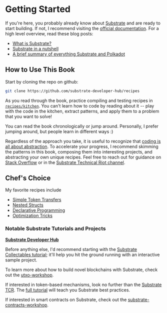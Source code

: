 # Getting Started

If you're here, you probably already know about [Substrate](https://github.com/paritytech/substrate) and are ready to start building. If not, I recommend visiting the [official documentation](https://substrate.dev). For a high level overview, read these blog posts:

* [What is Substrate?](https://www.parity.io/what-is-substrate/)
* [Substrate in a nutshell](https://www.parity.io/substrate-in-a-nutshell/)
* [A brief summary of everything Substrate and Polkadot](https://www.parity.io/a-brief-summary-of-everything-substrate-polkadot/)

## How to Use This Book

Start by cloning the repo on github:

```bash
git clone https://github.com/substrate-developer-hub/recipes
```

As you read through the book, practice compiling and testing recipes in [`recipes/kitchen`](https://github.com/substrate-developer-hub/recipes/tree/master/kitchen). You can't learn how to code by reading about it -- play with the code in the kitchen, extract patterns, and apply them to a problem that you want to solve!

You can read the book chronologically or jump around. Personally, I prefer jumping around, but people learn in different ways :)

Regardless of the approach you take, it is useful to recognize that [coding is all about abstraction](https://youtu.be/05H4YsyPA-U?t=1789). To accelerate your progress, I recommend skimming the patterns in this book, composing them into interesting projects, and abstracting your own unique recipes. Feel free to reach out for guidance on [Stack Overflow](https://stackoverflow.com/questions/tagged/substrate) or in  the [Substrate Technical Riot channel](https://riot.im/app/#/room/#substrate-technical:matrix.org).

## Chef's Choice 

My favorite recipes include

* [Simple Token Transfers](../storage/token.md)
* [Nested Structs](../storage/structs.md)
* [Declarative Programming](../safety/cop.md)
* [Optimization Tricks](../advanced/optimizations.md)

### Notable Substrate Tutorials and Projects
**[Substrate Developer Hub](https://github.com/substrate-developer-hub)**

Before anything else, I'd recommend starting with the [Substrate Collectables tutorial](https://github.com/shawntabrizi/substrate-collectables-workshop); it'll help you hit the ground running with an interactive sample project.

To learn more about how to build novel blockchains with Substrate, check out the [utxo-workshop](https://github.com/nczhu/utxo-workshop).

If interested in token-based mechanisms, look no further than the [Substrate TCR](https://github.com/parity-samples/substrate-tcr). The [full tutorial](https://docs.substrate.dev/docs/building-a-token-curated-registry-dappchain-using-substrate) will teach you Substrate best practices.

If interested in smart contracts on Substrate, check out the [substrate-contracts-workshop](https://github.com/substrate-developer-hub/substrate-contracts-workshop).
